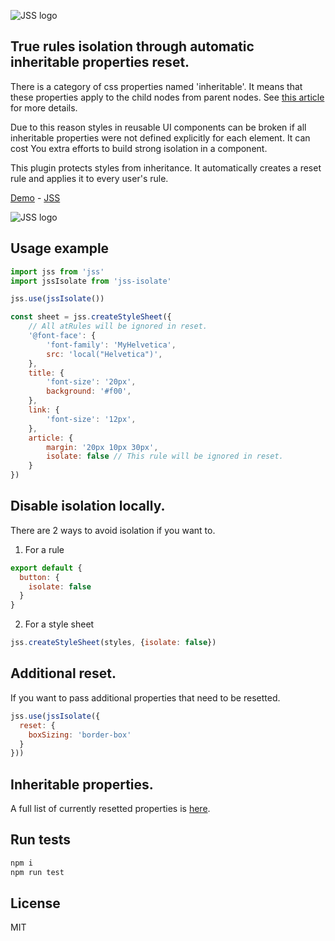 ![JSS logo](https://avatars1.githubusercontent.com/u/9503099?v=3&s=60)

## True rules isolation through automatic inheritable properties reset.

There is a category of css properties named 'inheritable'. It means that these properties apply to the child nodes from parent nodes. See [this article](
https://developer.mozilla.org/en-US/docs/Web/Guide/CSS/Getting_started/Cascading_and_inheritance) for more details.

Due to this reason styles in reusable UI components can be broken if all inheritable properties were not defined explicitly for each element. It can cost You extra efforts to build strong isolation in a component.

This plugin protects styles from inheritance. It automatically creates a reset rule and applies it to every user's rule.

[Demo](http://cssinjs.github.io/examples/index.html#plugin-jss-isolate) -
[JSS](https://github.com/cssinjs/jss)

![JSS logo](https://avatars1.githubusercontent.com/u/9503099?v=3&s=60)


## Usage example

```javascript
import jss from 'jss'
import jssIsolate from 'jss-isolate'

jss.use(jssIsolate())

const sheet = jss.createStyleSheet({
	// All atRules will be ignored in reset.
	'@font-face': {
		'font-family': 'MyHelvetica',
		src: 'local("Helvetica")',
	},
	title: {
		'font-size': '20px',
		background: '#f00',
	},
	link: {
		'font-size': '12px',
	},
	article: {
		margin: '20px 10px 30px',
		isolate: false // This rule will be ignored in reset.
	}
})

```

## Disable isolation locally.

There are 2 ways to avoid isolation if you want to.

1. For a rule

  ```javascript
  export default {
    button: {
      isolate: false
    }
  }
  ```

2. For a style sheet

  ```javascript
  jss.createStyleSheet(styles, {isolate: false})
  ```

## Additional reset.

If you want to pass additional properties that need to be resetted.

```javascript
jss.use(jssIsolate({
  reset: {
    boxSizing: 'border-box'
  }
}))
```

## Inheritable properties.

A full list of currently resetted properties is [here](./src/reset.js).

## Run tests

```bash
npm i
npm run test
```

## License

MIT
